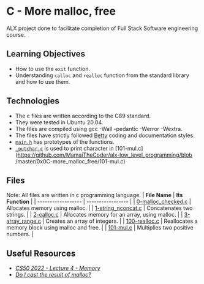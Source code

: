 # C - More malloc, free
ALX project done to facilitate completion of Full Stack Software engineering course.

## Learning Objectives
* How to use the `exit` function.
* Understanding `calloc` and `realloc` function from the standard library and how to use them.

## Technologies
* The c files are written according to the C89 standard.
* They were tested in Ubuntu 20.04.
* The files are compiled using gcc -Wall -pedantic -Werror -Wextra.
* The files have strictly followed [Betty](https://github.com/holbertonschool/Betty) coding and documentation styles.
* [`main.h`](https://github.com/MamaiTheCoder/alx-low_level_programming/blob/master/0x0C-more_malloc_free/main.h) has prototypes of the functions.
* [`_putchar.c`](https://github.com/MamaiTheCoder/alx-low_level_programming/blob/master/0x0C-more_malloc_free/_putchar.c) is used to print character in [101-mul.c](https://github.com/MamaiTheCoder/alx-low_level_programming/blob
/master/0x0C-more_malloc_free/101-mul.c)

## Files
Note: All files are written in c programming language.
| **File Name** | **Its Function** |
| ------------------ | ----------------- |
| [0-malloc_checked.c](https://github.com/MamaiTheCoder/alx-low_level_programming/blob/master/0x0C-more_malloc_free/0-malloc_checked.c) | Allocates memory using malloc. |
| [1-string_nconcat.c](https://github.com/MamaiTheCoder/alx-low_level_programming/blob/master/0x0C-more_malloc_free/1-string_nconcat.c) | Concatenates two strings. |
| [2-calloc.c](https://github.com/MamaiTheCoder/alx-low_level_programming/blob/master/0x0C-more_malloc_free/2-calloc.c) | Allocates memory for an array, using malloc. |
| [3-array_range.c](https://github.com/MamaiTheCoder/alx-low_level_programming/blob/master/0x0C-more_malloc_free/3-array_range.c) | Creates an array of integers. |
| [100-realloc.c](https://github.com/MamaiTheCoder/alx-low_level_programming/blob/master/0x0C-more_malloc_free/100-realloc.c) | Reallocates a memory block using malloc and free. |
| [101-mul.c](https://github.com/MamaiTheCoder/alx-low_level_programming/blob/master/0x0C-more_malloc_free/101-mul.c) | Multiplies two positive numbers. |

## Useful Resources
* [*CS50 2022 - Lecture 4 - Memory*](https://www.youtube.com/watch?v=AcWIE9qazLI&t=8040s)
* [*Do I cast the result of malloc?*](https://stackoverflow.com/questions/605845/do-i-cast-the-result-of-malloc)

